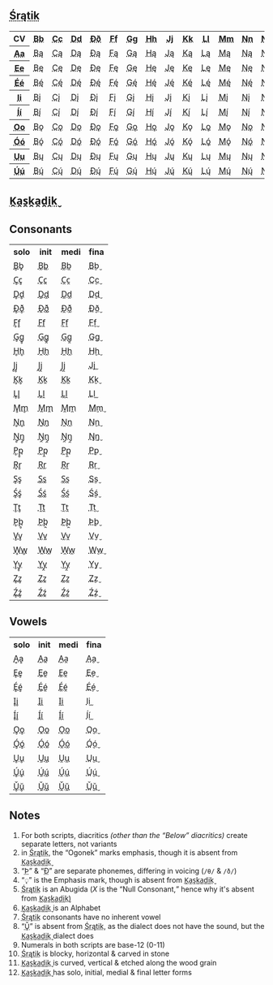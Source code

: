 <!doctype html><html><head><title>Śrątik &amp; Kaskadik</title><link rel="stylesheet" href="neo.css"></head><body><section class="mono" id="stratic"><h1><abbr title="Stratic">Śrątik</abbr></h1><div class="table-wrapper"><table><tr><th>CV</th><th><abbr title="B">Bb</abbr></th><th><abbr title="Ch">Cc</abbr></th><th><abbr title="D">Dd</abbr></th><th><abbr title="Dh">Ðð</abbr></th><th><abbr title="F">Ff</abbr></th><th><abbr title="G">Gg</abbr></th><th><abbr title="H">Hh</abbr></th><th><abbr title="J">Jj</abbr></th><th><abbr title="K">Kk</abbr></th><th><abbr title="L">Ll</abbr></th><th><abbr title="M">Mm</abbr></th><th><abbr title="N">Nn</abbr></th><th><abbr title="Ng">Ŋŋ</abbr></th><th><abbr title="P">Pp</abbr></th><th><abbr title="R">Rr</abbr></th><th><abbr title="S">Ss</abbr></th><th><abbr title="Sh">Śś</abbr></th><th><abbr title="T">Tt</abbr></th><th><abbr title="Th">Þþ</abbr></th><th><abbr title="V">Vv</abbr></th><th><abbr title="W">Ww</abbr></th><th><abbr title="[null]">Xx</abbr></th><th><abbr title="Y">Yy</abbr></th><th><abbr title="Z">Zz</abbr></th><th><abbr title="Zh">Źź</abbr></th></tr><tr><th><abbr title="A">Aa</abbr></th><td><abbr title="Ba">Bą</abbr></td><td><abbr title="Cha">Cą</abbr></td><td><abbr title="Da">Dą</abbr></td><td><abbr title="Dha">Ðą</abbr></td><td><abbr title="Fa">Fą</abbr></td><td><abbr title="Ga">Gą</abbr></td><td><abbr title="Ha">Hą</abbr></td><td><abbr title="Ja">Ją</abbr></td><td><abbr title="Ka">Ką</abbr></td><td><abbr title="La">Lą</abbr></td><td><abbr title="Ma">Mą</abbr></td><td><abbr title="Na">Ną</abbr></td><td><abbr title="Nga">Ŋą</abbr></td><td><abbr title="Pa">Pą</abbr></td><td><abbr title="Ra">Rą</abbr></td><td><abbr title="Sa">Są</abbr></td><td><abbr title="Sha">Śą</abbr></td><td><abbr title="Ta">Tą</abbr></td><td><abbr title="Tha">Þą</abbr></td><td><abbr title="Va">Vą</abbr></td><td><abbr title="Wa">Wą</abbr></td><td><abbr title="A">Xą</abbr></td><td><abbr title="Ya">Yą</abbr></td><td><abbr title="Za">Zą</abbr></td><td><abbr title="Zha">Źą</abbr></td></tr><tr><th><abbr title="E">Ee</abbr></th><td><abbr title="Be">Bę</abbr></td><td><abbr title="Che">Cę</abbr></td><td><abbr title="De">Dę</abbr></td><td><abbr title="Dhe">Ðę</abbr></td><td><abbr title="Fe">Fę</abbr></td><td><abbr title="Ge">Gę</abbr></td><td><abbr title="He">Hę</abbr></td><td><abbr title="Je">Ję</abbr></td><td><abbr title="Ke">Kę</abbr></td><td><abbr title="Le">Lę</abbr></td><td><abbr title="Me">Mę</abbr></td><td><abbr title="Ne">Nę</abbr></td><td><abbr title="Nge">Ŋę</abbr></td><td><abbr title="Pe">Pę</abbr></td><td><abbr title="Re">Rę</abbr></td><td><abbr title="Se">Sę</abbr></td><td><abbr title="She">Śę</abbr></td><td><abbr title="Te">Tę</abbr></td><td><abbr title="The">Þę</abbr></td><td><abbr title="Ve">Vę</abbr></td><td><abbr title="We">Wę</abbr></td><td><abbr title="E">Xę</abbr></td><td><abbr title="Ye">Yę</abbr></td><td><abbr title="Ze">Zę</abbr></td><td><abbr title="Zhe">Źę</abbr></td></tr><tr><th><abbr title="Ei">Éé</abbr></th><td><abbr title="Bei">Bę́</abbr></td><td><abbr title="Chei">Cę́</abbr></td><td><abbr title="Dei">Dę́</abbr></td><td><abbr title="Dhei">Ðę́</abbr></td><td><abbr title="Fei">Fę́</abbr></td><td><abbr title="Gei">Gę́</abbr></td><td><abbr title="Hei">Hę́</abbr></td><td><abbr title="Jei">Ję́</abbr></td><td><abbr title="Kei">Kę́</abbr></td><td><abbr title="Lei">Lę́</abbr></td><td><abbr title="Mei">Mę́</abbr></td><td><abbr title="Nei">Nę́</abbr></td><td><abbr title="Ngei">Ŋę́</abbr></td><td><abbr title="Pei">Pę́</abbr></td><td><abbr title="Rei">Rę́</abbr></td><td><abbr title="Sei">Sę́</abbr></td><td><abbr title="Shei">Śę́</abbr></td><td><abbr title="Tei">Tę́</abbr></td><td><abbr title="Thei">Þę́</abbr></td><td><abbr title="Vei">Vę́</abbr></td><td><abbr title="Wei">Wę́</abbr></td><td><abbr title="Ei">Xę́</abbr></td><td><abbr title="Yei">Yę́</abbr></td><td><abbr title="Zei">Zę́</abbr></td><td><abbr title="Zhei">Źę́</abbr></td></tr><tr><th><abbr title="I">Ii</abbr></th><td><abbr title="Bi">Bį</abbr></td><td><abbr title="Chi">Cį</abbr></td><td><abbr title="Di">Dį</abbr></td><td><abbr title="Dhi">Ðį</abbr></td><td><abbr title="Fi">Fį</abbr></td><td><abbr title="Gi">Gį</abbr></td><td><abbr title="Hi">Hį</abbr></td><td><abbr title="Ji">Jį</abbr></td><td><abbr title="Ki">Kį</abbr></td><td><abbr title="Li">Lį</abbr></td><td><abbr title="Mi">Mį</abbr></td><td><abbr title="Ni">Nį</abbr></td><td><abbr title="Ngi">Ŋį</abbr></td><td><abbr title="Pi">Pį</abbr></td><td><abbr title="Ri">Rį</abbr></td><td><abbr title="Si">Sį</abbr></td><td><abbr title="Shi">Śį</abbr></td><td><abbr title="Ti">Tį</abbr></td><td><abbr title="Thi">Þį</abbr></td><td><abbr title="Vi">Vį</abbr></td><td><abbr title="Wi">Wį</abbr></td><td><abbr title="I">Xį</abbr></td><td><abbr title="Yi">Yį</abbr></td><td><abbr title="Zi">Zį</abbr></td><td><abbr title="Zhi">Źį</abbr></td></tr><tr><th><abbr title="Ie">Íí</abbr></th><td><abbr title="Bie">Bį́</abbr></td><td><abbr title="Chie">Cį́</abbr></td><td><abbr title="Die">Dį́</abbr></td><td><abbr title="Dhie">Ðį́</abbr></td><td><abbr title="Fie">Fį́</abbr></td><td><abbr title="Gie">Gį́</abbr></td><td><abbr title="Hie">Hį́</abbr></td><td><abbr title="Jie">Jį́</abbr></td><td><abbr title="Kie">Kį́</abbr></td><td><abbr title="Lie">Lį́</abbr></td><td><abbr title="Mie">Mį́</abbr></td><td><abbr title="Nie">Nį́</abbr></td><td><abbr title="Ngie">Ŋį́</abbr></td><td><abbr title="Pie">Pį́</abbr></td><td><abbr title="Rie">Rį́</abbr></td><td><abbr title="Sie">Sį́</abbr></td><td><abbr title="Shie">Śį́</abbr></td><td><abbr title="Tie">Tį́</abbr></td><td><abbr title="Thie">Þį́</abbr></td><td><abbr title="Vie">Vį́</abbr></td><td><abbr title="Wie">Wį́</abbr></td><td><abbr title="Ie">Xį́</abbr></td><td><abbr title="Yie">Yį́</abbr></td><td><abbr title="Zie">Zį́</abbr></td><td><abbr title="Zhie">Źį́</abbr></td></tr><tr><th><abbr title="O">Oo</abbr></th><td><abbr title="Bo">Bǫ</abbr></td><td><abbr title="Cho">Cǫ</abbr></td><td><abbr title="Do">Dǫ</abbr></td><td><abbr title="Dho">Ðǫ</abbr></td><td><abbr title="Fo">Fǫ</abbr></td><td><abbr title="Go">Gǫ</abbr></td><td><abbr title="Ho">Hǫ</abbr></td><td><abbr title="Jo">Jǫ</abbr></td><td><abbr title="Ko">Kǫ</abbr></td><td><abbr title="Lo">Lǫ</abbr></td><td><abbr title="Mo">Mǫ</abbr></td><td><abbr title="No">Nǫ</abbr></td><td><abbr title="Ngo">Ŋǫ</abbr></td><td><abbr title="Po">Pǫ</abbr></td><td><abbr title="Ro">Rǫ</abbr></td><td><abbr title="So">Sǫ</abbr></td><td><abbr title="Sho">Śǫ</abbr></td><td><abbr title="To">Tǫ</abbr></td><td><abbr title="Tho">Þǫ</abbr></td><td><abbr title="Vo">Vǫ</abbr></td><td><abbr title="Wo">Wǫ</abbr></td><td><abbr title="O">Xǫ</abbr></td><td><abbr title="Yo">Yǫ</abbr></td><td><abbr title="Zo">Zǫ</abbr></td><td><abbr title="Zho">Źǫ</abbr></td></tr><tr><th><abbr title="Ow">Óó</abbr></th><td><abbr title="Bow">Bǫ́</abbr></td><td><abbr title="Chow">Cǫ́</abbr></td><td><abbr title="Dow">Dǫ́</abbr></td><td><abbr title="Dhow">Ðǫ́</abbr></td><td><abbr title="Fow">Fǫ́</abbr></td><td><abbr title="Gow">Gǫ́</abbr></td><td><abbr title="How">Hǫ́</abbr></td><td><abbr title="Jow">Jǫ́</abbr></td><td><abbr title="Kow">Kǫ́</abbr></td><td><abbr title="Low">Lǫ́</abbr></td><td><abbr title="Mow">Mǫ́</abbr></td><td><abbr title="Now">Nǫ́</abbr></td><td><abbr title="Ngow">Ŋǫ́</abbr></td><td><abbr title="Pow">Pǫ́</abbr></td><td><abbr title="Row">Rǫ́</abbr></td><td><abbr title="Sow">Sǫ́</abbr></td><td><abbr title="Show">Śǫ́</abbr></td><td><abbr title="Tow">Tǫ́</abbr></td><td><abbr title="Thow">Þǫ́</abbr></td><td><abbr title="Vow">Vǫ́</abbr></td><td><abbr title="Wow">Wǫ́</abbr></td><td><abbr title="Ow">Xǫ́</abbr></td><td><abbr title="Yow">Yǫ́</abbr></td><td><abbr title="Zow">Zǫ́</abbr></td><td><abbr title="Zhow">Źǫ́</abbr></td></tr><tr><th><abbr title="U">Uu</abbr></th><td><abbr title="Bu">Bų</abbr></td><td><abbr title="Chu">Cų</abbr></td><td><abbr title="Du">Dų</abbr></td><td><abbr title="Dhu">Ðų</abbr></td><td><abbr title="Fu">Fų</abbr></td><td><abbr title="Gu">Gų</abbr></td><td><abbr title="Hu">Hų</abbr></td><td><abbr title="Ju">Jų</abbr></td><td><abbr title="Ku">Kų</abbr></td><td><abbr title="Lu">Lų</abbr></td><td><abbr title="Mu">Mų</abbr></td><td><abbr title="Nu">Nų</abbr></td><td><abbr title="Ngu">Ŋų</abbr></td><td><abbr title="Pu">Pų</abbr></td><td><abbr title="Ru">Rų</abbr></td><td><abbr title="Su">Sų</abbr></td><td><abbr title="Shu">Śų</abbr></td><td><abbr title="Tu">Tų</abbr></td><td><abbr title="Thu">Þų</abbr></td><td><abbr title="Vu">Vų</abbr></td><td><abbr title="Wu">Wų</abbr></td><td><abbr title="U">Xų</abbr></td><td><abbr title="Yu">Yų</abbr></td><td><abbr title="Zu">Zų</abbr></td><td><abbr title="Zhu">Źų</abbr></td></tr><tr><th><abbr title="Oo">Úú</abbr></th><td><abbr title="Boo">Bų́</abbr></td><td><abbr title="Choo">Cų́</abbr></td><td><abbr title="Doo">Dų́</abbr></td><td><abbr title="Dhoo">Ðų́</abbr></td><td><abbr title="Foo">Fų́</abbr></td><td><abbr title="Goo">Gų́</abbr></td><td><abbr title="Hoo">Hų́</abbr></td><td><abbr title="Joo">Jų́</abbr></td><td><abbr title="Koo">Kų́</abbr></td><td><abbr title="Loo">Lų́</abbr></td><td><abbr title="Moo">Mų́</abbr></td><td><abbr title="Noo">Nų́</abbr></td><td><abbr title="Ngoo">Ŋų́</abbr></td><td><abbr title="Poo">Pų́</abbr></td><td><abbr title="Roo">Rų́</abbr></td><td><abbr title="Soo">Sų́</abbr></td><td><abbr title="Shoo">Śų́</abbr></td><td><abbr title="Too">Tų́</abbr></td><td><abbr title="Thoo">Þų́</abbr></td><td><abbr title="Voo">Vų́</abbr></td><td><abbr title="Woo">Wų́</abbr></td><td><abbr title="Oo">Xų́</abbr></td><td><abbr title="Yoo">Yų́</abbr></td><td><abbr title="Zoo">Zų́</abbr></td><td><abbr title="Zhoo">Źų́</abbr></td></tr></table></div></section><section class="serif" id="cascadic"><h1><abbr title="Cascadic">K̭a̯s̯k̯a̯d̯i̯k̬</abbr></h1><h2>Consonants</h2><table><tr><th>solo</th><th>init</th><th>medi</th><th>fina</th></tr><tr><td><abbr title="B">B̥b̥</abbr></td><td><abbr title="B">B̭b̭</abbr></td><td><abbr title="B">B̯b̯</abbr></td><td><abbr title="B">B̬b̬</abbr></td></tr><tr><td><abbr title="Ch">C̥c̥</abbr></td><td><abbr title="Ch">C̭c̭</abbr></td><td><abbr title="Ch">C̯c̯</abbr></td><td><abbr title="Ch">C̬c̬</abbr></td></tr><tr><td><abbr title="D">D̥d̥</abbr></td><td><abbr title="D">Ḓḓ</abbr></td><td><abbr title="D">D̯d̯</abbr></td><td><abbr title="D">D̬d̬</abbr></td></tr><tr><td><abbr title="Dh">Ð̥ð̥</abbr></td><td><abbr title="Dh">Ð̭ð̭</abbr></td><td><abbr title="Dh">Ð̯ð̯</abbr></td><td><abbr title="Dh">Ð̬ð̬</abbr></td></tr><tr><td><abbr title="F">F̥f̥</abbr></td><td><abbr title="F">F̭f̭</abbr></td><td><abbr title="F">F̯f̯</abbr></td><td><abbr title="F">F̬f̬</abbr></td></tr><tr><td><abbr title="G">G̥g̥</abbr></td><td><abbr title="G">G̭g̭</abbr></td><td><abbr title="G">G̯g̯</abbr></td><td><abbr title="G">G̬g̬</abbr></td></tr><tr><td><abbr title="H">H̥h̥</abbr></td><td><abbr title="H">H̭h̭</abbr></td><td><abbr title="H">H̯h̯</abbr></td><td><abbr title="H">H̬h̬</abbr></td></tr><tr><td><abbr title="J">J̥j̥</abbr></td><td><abbr title="J">J̭j̭</abbr></td><td><abbr title="J">J̯j̯</abbr></td><td><abbr title="J">J̬j̬</abbr></td></tr><tr><td><abbr title="K">K̥k̥</abbr></td><td><abbr title="K">K̭k̭</abbr></td><td><abbr title="K">K̯k̯</abbr></td><td><abbr title="K">K̬k̬</abbr></td></tr><tr><td><abbr title="L">L̥l̥</abbr></td><td><abbr title="L">Ḽḽ</abbr></td><td><abbr title="L">L̯l̯</abbr></td><td><abbr title="L">L̬l̬</abbr></td></tr><tr><td><abbr title="M">M̥m̥</abbr></td><td><abbr title="M">M̭m̭</abbr></td><td><abbr title="M">M̯m̯</abbr></td><td><abbr title="M">M̬m̬</abbr></td></tr><tr><td><abbr title="N">N̥n̥</abbr></td><td><abbr title="N">Ṋṋ</abbr></td><td><abbr title="N">N̯n̯</abbr></td><td><abbr title="N">N̬n̬</abbr></td></tr><tr><td><abbr title="Ng">Ŋ̥ŋ̥</abbr></td><td><abbr title="Ng">Ŋ̭ŋ̭</abbr></td><td><abbr title="Ng">Ŋ̯ŋ̯</abbr></td><td><abbr title="Ng">Ŋ̬ŋ̬</abbr></td></tr><tr><td><abbr title="P">P̥p̥</abbr></td><td><abbr title="P">P̭p̭</abbr></td><td><abbr title="P">P̯p̯</abbr></td><td><abbr title="P">P̬p̬</abbr></td></tr><tr><td><abbr title="R">R̥r̥</abbr></td><td><abbr title="R">R̭r̭</abbr></td><td><abbr title="R">R̯r̯</abbr></td><td><abbr title="R">R̬r̬</abbr></td></tr><tr><td><abbr title="S">S̥s̥</abbr></td><td><abbr title="S">S̭s̭</abbr></td><td><abbr title="S">S̯s̯</abbr></td><td><abbr title="S">S̬s̬</abbr></td></tr><tr><td><abbr title="Sh">Ś̥ś̥</abbr></td><td><abbr title="Sh">Ś̭ś̭</abbr></td><td><abbr title="Sh">Ś̯ś̯</abbr></td><td><abbr title="Sh">Ś̬ś̬</abbr></td></tr><tr><td><abbr title="T">T̥t̥</abbr></td><td><abbr title="T">Ṱṱ</abbr></td><td><abbr title="T">T̯t̯</abbr></td><td><abbr title="T">T̬t̬</abbr></td></tr><tr><td><abbr title="Th">Þ̥þ̥</abbr></td><td><abbr title="Th">Þ̭þ̭</abbr></td><td><abbr title="Th">Þ̯þ̯</abbr></td><td><abbr title="Th">Þ̬þ̬</abbr></td></tr><tr><td><abbr title="V">V̥v̥</abbr></td><td><abbr title="V">V̭v̭</abbr></td><td><abbr title="V">V̯v̯</abbr></td><td><abbr title="V">V̬v̬</abbr></td></tr><tr><td><abbr title="W">W̥w̥</abbr></td><td><abbr title="W">W̭w̭</abbr></td><td><abbr title="W">W̯w̯</abbr></td><td><abbr title="W">W̬w̬</abbr></td></tr><tr><td><abbr title="Y">Y̥y̥</abbr></td><td><abbr title="Y">Y̭y̭</abbr></td><td><abbr title="Y">Y̯y̯</abbr></td><td><abbr title="Y">Y̬y̬</abbr></td></tr><tr><td><abbr title="Z">Z̥z̥</abbr></td><td><abbr title="Z">Z̭z̭</abbr></td><td><abbr title="Z">Z̯z̯</abbr></td><td><abbr title="Z">Z̬z̬</abbr></td></tr><tr><td><abbr title="Zh">Ź̥ź̥</abbr></td><td><abbr title="Zh">Ź̭ź̭</abbr></td><td><abbr title="Zh">Ź̯ź̯</abbr></td><td><abbr title="Zh">Ź̬ź̬</abbr></td></tr></table><h2>Vowels</h2><table><tr><th>solo</th><th>init</th><th>medi</th><th>fina</th></tr><tr><td><abbr title="A">Ḁḁ</abbr></td><td><abbr title="A">A̭a̭</abbr></td><td><abbr title="A">A̯a̯</abbr></td><td><abbr title="A">A̬a̬</abbr></td></tr><tr><td><abbr title="E">E̥e̥</abbr></td><td><abbr title="E">Ḙḙ</abbr></td><td><abbr title="E">E̯e̯</abbr></td><td><abbr title="E">E̬e̬</abbr></td></tr><tr><td><abbr title="Ei">É̥é̥</abbr></td><td><abbr title="Ei">Ḙ́ḙ́</abbr></td><td><abbr title="Ei">É̯é̯</abbr></td><td><abbr title="Ei">É̬é̬</abbr></td></tr><tr><td><abbr title="I">I̥i̥</abbr></td><td><abbr title="I">I̭i̭</abbr></td><td><abbr title="I">I̯i̯</abbr></td><td><abbr title="I">I̬i̬</abbr></td></tr><tr><td><abbr title="Ie">Í̥í̥</abbr></td><td><abbr title="Ie">Í̭í̭</abbr></td><td><abbr title="Ie">Í̯í̯</abbr></td><td><abbr title="Ie">Í̬í̬</abbr></td></tr><tr><td><abbr title="O">O̥o̥</abbr></td><td><abbr title="O">O̭o̭</abbr></td><td><abbr title="O">O̯o̯</abbr></td><td><abbr title="O">O̬o̬</abbr></td></tr><tr><td><abbr title="Ow">Ó̥ó̥</abbr></td><td><abbr title="Ow">Ó̭ó̭</abbr></td><td><abbr title="Ow">Ó̯ó̯</abbr></td><td><abbr title="Ow">Ó̬ó̬</abbr></td></tr><tr><td><abbr title="U">U̥u̥</abbr></td><td><abbr title="U">Ṷṷ</abbr></td><td><abbr title="U">U̯u̯</abbr></td><td><abbr title="U">U̬u̬</abbr></td></tr><tr><td><abbr title="Oo">Ú̥ú̥</abbr></td><td><abbr title="Oo">Ṷ́ṷ́</abbr></td><td><abbr title="Oo">Ú̯ú̯</abbr></td><td><abbr title="Oo">Ú̬ú̬</abbr></td></tr><tr><td><abbr title="Ue">Ǔ̥ǔ̥</abbr></td><td><abbr title="Ue">Ṷ̌ṷ̌</abbr></td><td><abbr title="Ue">Ǔ̯ǔ̯</abbr></td><td><abbr title="Ue">Ǔ̬ǔ̬</abbr></td></tr></table></section><section class="sans" id="notes"><h1>Notes</h1><ol><li>For both scripts, diacritics <em>(other than the <q>Below</q> diacritics)</em> create separate letters, not variants</li><li>in <abbr title="Stratic">Śrątik</abbr>, the <q>Ogonek</q> marks emphasis, though it is absent from <abbr title="Cascadic">K̭a̯s̯k̯a̯d̯i̯k̬</abbr></li><li><q><abbr title="Th">Þ</abbr></q> & <q><abbr title="Dh">Ð</abbr></q> are separate phonemes, differing in voicing (<code>/θ/</code> & <code>/ð/</code>)</li><li><q>◌̨</q> is the Emphasis mark, though is absent from <abbr title="Cascadic">K̭a̯s̯k̯a̯d̯i̯k̬</abbr></li><li><abbr title="Stratic">Śrątik</abbr> is an Abugida (<em>X</em> is the <q>Null Consonant,</q> hence why it's absent from <abbr title="Cascadic">K̭a̯s̯k̯a̯d̯i̯k̬</abbr>)</li><li><abbr title="Cascadic">K̭a̯s̯k̯a̯d̯i̯k̬</abbr> is an Alphabet</li><li><abbr title="Stratic">Śrątik</abbr> consonants have no inherent vowel</li><li><q><abbr title="Ue">Ǔ̥</abbr></q> is absent from <abbr title="Stratic">Śrątik</abbr>, as the dialect does not have the sound, but the <abbr title="Cascadic">K̭a̯s̯k̯a̯d̯i̯k̬</abbr> dialect does</li><li>Numerals in both scripts are base-12 (0-11)</li><li><abbr title="Stratic">Śrątik</abbr> is blocky, horizontal & carved in stone</li><li><abbr title="Cascadic">K̭a̯s̯k̯a̯d̯i̯k̬</abbr> is curved, vertical & etched along the wood grain</li><li><abbr title="Cascadic">K̭a̯s̯k̯a̯d̯i̯k̬</abbr> has solo, initial, medial & final letter forms</li></ol></section></body></html>